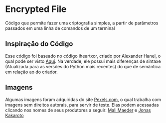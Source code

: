 # Encrypted File
 Código que permite fazer uma criptografia simples, a partir de parâmetros passados em uma linha de comandos de um terminal

## Inspiração do Código

Esse código foi baseado no código iheartxor, criado por Alexander Hanel, o qual pode ser visto [Aqui](https://hooked-on-mnemonics.blogspot.com/p/iheartxor.html). Na verdade, ele possui mais diferenças de sintaxe (Atualizada para as versões do Python mais recentes) do que de semântica em relação ao do criador.

## Imagens

Algumas imagens foram adquiridas do site [Pexels.com](https://www.pexels.com/), o qual trabalha com imagens sem direitos autorais, para servir de teste. Elas podem acessadas clicando nos nomes de seus produtores a seguir: [Mali Maeder](https://www.pexels.com/pt-br/foto/cavalo-preto-correndo-em-campo-verde-cercado-de-arvores-101667/) e [Jonas Kakaroto](https://www.pexels.com/pt-br/foto/empt-chair-lot-2914419/.)
